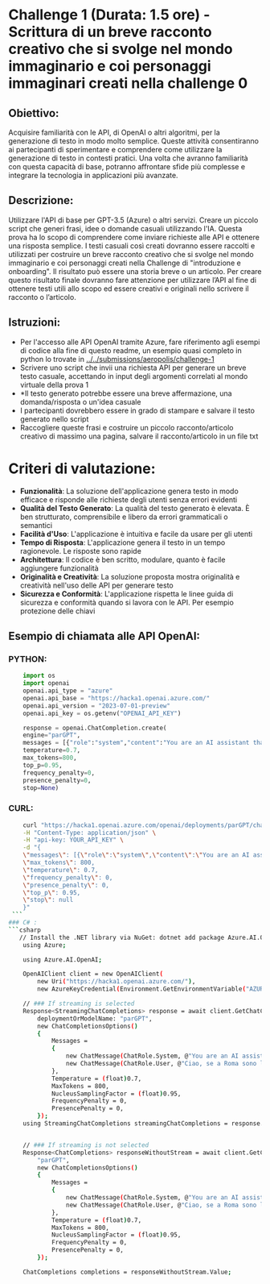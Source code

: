 # Challenge 1 (Durata: 1.5 ore) - Scrittura di un breve racconto creativo che si svolge nel mondo immaginario e coi personaggi immaginari creati nella challenge 0 

## Obiettivo:
Acquisire familiarità con le API, di OpenAI o altri algoritmi, per la generazione di testo in modo molto semplice. Queste attività consentiranno ai partecipanti di sperimentare e comprendere come utilizzare la generazione di testo in contesti pratici. Una volta che avranno familiarità con questa capacità di base, potranno affrontare sfide più complesse e integrare la tecnologia in applicazioni più avanzate.
## Descrizione:
Utilizzare l'API di base per GPT-3.5 (Azure) o altri servizi. Creare un piccolo script che generi frasi, idee o domande casuali utilizzando l'IA. Questa prova ha lo scopo di comprendere come inviare richieste alle API e ottenere una risposta semplice. I testi casuali così creati dovranno essere raccolti e utilizzati per costruire un breve racconto creativo che si svolge nel mondo immaginario e coi personaggi creati nella Challenge di "introduzione e onboarding". Il risultato può essere una storia breve o un articolo. Per creare questo risultato finale dovranno fare attenzione per utilizzare l’API al fine di ottenere testi utili allo scopo ed essere creativi e originali nello scrivere il racconto o l’articolo.

## Istruzioni:
* Per l'accesso alle API OpenAI tramite Azure, fare riferimento agli esempi di codice alla fine di questo readme, un esempio quasi completo in python lo trovate in [../../submissions/aeropolis/challenge-1](../../submissions/aeropolis/challenge-1/hacka_challenge1.py) 
* Scrivere uno script che invii una richiesta API per generare un breve testo casuale, accettando in input degli argomenti correlati al mondo virtuale della prova 1
* *Il testo generato potrebbe essere una breve affermazione, una domanda/risposta o un'idea casuale
* I partecipanti dovrebbero essere in grado di stampare e salvare il testo generato nello script
* Raccogliere queste frasi e costruire un piccolo racconto/articolo creativo di massimo una pagina, salvare il racconto/articolo in un file txt

# Criteri di valutazione:
* **Funzionalità**: La soluzione dell'applicazione genera testo in modo efficace e risponde alle richieste degli utenti senza errori evidenti
* **Qualità del Testo Generato**: La qualità del testo generato è elevata. È ben strutturato, comprensibile e libero da errori grammaticali o semantici
* **Facilità d'Uso**: L'applicazione è intuitiva e facile da usare per gli utenti
* **Tempo di Risposta**: L'applicazione genera il testo in un tempo ragionevole. Le risposte sono rapide
* **Architettura**: Il codice è ben scritto, modulare, quanto è facile aggiungere funzionalità
* **Originalità e Creatività**: La soluzione proposta mostra originalità e creatività nell'uso delle API per generare testo
* **Sicurezza e Conformità**: L'applicazione rispetta le linee guida di sicurezza e conformità quando si lavora con le API. Per esempio protezione delle chiavi

## Esempio di chiamata alle API OpenAI:

### PYTHON:
```python
    import os
    import openai
    openai.api_type = "azure"
    openai.api_base = "https://hacka1.openai.azure.com/"
    openai.api_version = "2023-07-01-preview"
    openai.api_key = os.getenv("OPENAI_API_KEY")

    response = openai.ChatCompletion.create(
    engine="parGPT",
    messages = [{"role":"system","content":"You are an AI assistant that helps people find information."},{"role":"user","content":"Ciao, se a Roma sono le 18:00 puoi dirmi che ore sono sulla Luna?"}],
    temperature=0.7,
    max_tokens=800,
    top_p=0.95,
    frequency_penalty=0,
    presence_penalty=0,
    stop=None)
```

### CURL:
```bash
    curl "https://hacka1.openai.azure.com/openai/deployments/parGPT/chat/completions?api-version=2023-07-01-preview" \
    -H "Content-Type: application/json" \
    -H "api-key: YOUR_API_KEY" \
    -d "{
    \"messages\": [{\"role\":\"system\",\"content\":\"You are an AI assistant that helps people find information.\"},{\"role\":\"user\",\"content\":\"Ciao, se a Roma sono le 18:00 puoi dirmi che ore sono sulla Luna?\"}],
    \"max_tokens\": 800,
    \"temperature\": 0.7,
    \"frequency_penalty\": 0,
    \"presence_penalty\": 0,
    \"top_p\": 0.95,
    \"stop\": null
    }" 
 ```
### C# :
```csharp
   // Install the .NET library via NuGet: dotnet add package Azure.AI.OpenAI --version 1.0.0-beta.5 
    using Azure;

    using Azure.AI.OpenAI;

    OpenAIClient client = new OpenAIClient(
        new Uri("https://hacka1.openai.azure.com/"),
        new AzureKeyCredential(Environment.GetEnvironmentVariable("AZURE_OPENAI_API_KEY")));

    // ### If streaming is selected
    Response<StreamingChatCompletions> response = await client.GetChatCompletionsStreamingAsync(
        deploymentOrModelName: "parGPT",
        new ChatCompletionsOptions()
        {
            Messages =
            {
                new ChatMessage(ChatRole.System, @"You are an AI assistant that helps people find information."),
                new ChatMessage(ChatRole.User, @"Ciao, se a Roma sono le 18:00 puoi dirmi che ore sono sulla Luna?"),
            },
            Temperature = (float)0.7,
            MaxTokens = 800,
            NucleusSamplingFactor = (float)0.95,
            FrequencyPenalty = 0,
            PresencePenalty = 0,
        });
    using StreamingChatCompletions streamingChatCompletions = response.Value;


    // ### If streaming is not selected
    Response<ChatCompletions> responseWithoutStream = await client.GetChatCompletionsAsync(
        "parGPT",
        new ChatCompletionsOptions()
        {
            Messages =
            {
                new ChatMessage(ChatRole.System, @"You are an AI assistant that helps people find information."),
                new ChatMessage(ChatRole.User, @"Ciao, se a Roma sono le 18:00 puoi dirmi che ore sono sulla Luna?"),
            },
            Temperature = (float)0.7,
            MaxTokens = 800,
            NucleusSamplingFactor = (float)0.95,
            FrequencyPenalty = 0,
            PresencePenalty = 0,
        });

    ChatCompletions completions = responseWithoutStream.Value;
```
